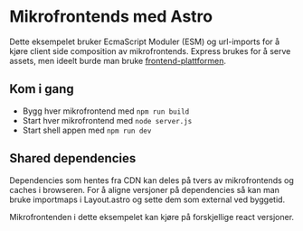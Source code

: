 # Mikrofrontends med Astro

Dette eksempelet bruker EcmaScript Moduler (ESM) og url-imports for å kjøre client side composition av mikrofrontends. Express brukes for å serve assets, men ideelt burde man bruke [frontend-plattformen](https://github.com/nais/frontend-plattform).

## Kom i gang

- Bygg hver mikrofrontend med `npm run build`
- Start hver mikrofrontend med `node server.js`
- Start shell appen med `npm run dev`

## Shared dependencies

Dependencies som hentes fra CDN kan deles på tvers av mikrofrontends og caches i browseren. For å aligne versjoner på dependencies så kan man bruke importmaps i Layout.astro og sette dem som external ved byggetid.

Mikrofrontenden i dette eksempelet kan kjøre på forskjellige react versjoner.
